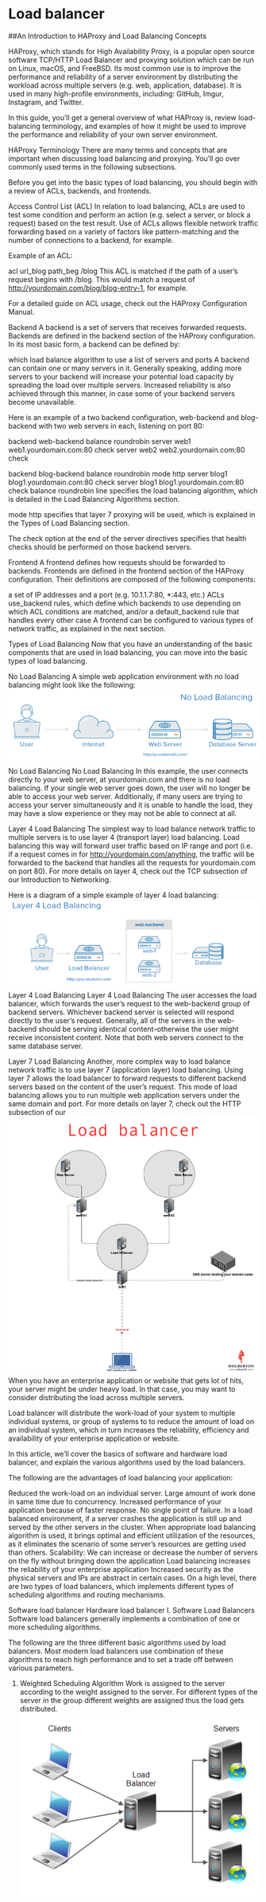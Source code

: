 # Load balancer

##An Introduction to HAProxy and Load Balancing Concepts

HAProxy, which stands for High Availability Proxy, is a popular open source software TCP/HTTP Load Balancer and proxying solution which can be run on Linux, macOS, and FreeBSD. Its most common use is to improve the performance and reliability of a server environment by distributing the workload across multiple servers (e.g. web, application, database). It is used in many high-profile environments, including: GitHub, Imgur, Instagram, and Twitter.

In this guide, you’ll get a general overview of what HAProxy is, review load-balancing terminology, and examples of how it might be used to improve the performance and reliability of your own server environment.

HAProxy Terminology
There are many terms and concepts that are important when discussing load balancing and proxying. You’ll go over commonly used terms in the following subsections.

Before you get into the basic types of load balancing, you should begin with a review of ACLs, backends, and frontends.

Access Control List (ACL)
In relation to load balancing, ACLs are used to test some condition and perform an action (e.g. select a server, or block a request) based on the test result. Use of ACLs allows flexible network traffic forwarding based on a variety of factors like pattern-matching and the number of connections to a backend, for example.

Example of an ACL:

acl url_blog path_beg /blog
This ACL is matched if the path of a user’s request begins with /blog. This would match a request of http://yourdomain.com/blog/blog-entry-1, for example.

For a detailed guide on ACL usage, check out the HAProxy Configuration Manual.

Backend
A backend is a set of servers that receives forwarded requests. Backends are defined in the backend section of the HAProxy configuration. In its most basic form, a backend can be defined by:

which load balance algorithm to use
a list of servers and ports
A backend can contain one or many servers in it. Generally speaking, adding more servers to your backend will increase your potential load capacity by spreading the load over multiple servers. Increased reliability is also achieved through this manner, in case some of your backend servers become unavailable.

Here is an example of a two backend configuration, web-backend and blog-backend with two web servers in each, listening on port 80:

backend web-backend
   balance roundrobin
   server web1 web1.yourdomain.com:80 check
   server web2 web2.yourdomain.com:80 check
   
backend blog-backend
   balance roundrobin
   mode http
   server blog1 blog1.yourdomain.com:80 check
   server blog1 blog1.yourdomain.com:80 check
balance roundrobin line specifies the load balancing algorithm, which is detailed in the Load Balancing Algorithms section.

mode http specifies that layer 7 proxying will be used, which is explained in the Types of Load Balancing section.

The check option at the end of the server directives specifies that health checks should be performed on those backend servers.

Frontend
A frontend defines how requests should be forwarded to backends. Frontends are defined in the frontend section of the HAProxy configuration. Their definitions are composed of the following components:

a set of IP addresses and a port (e.g. 10.1.1.7:80, *:443, etc.)
ACLs
use_backend rules, which define which backends to use depending on which ACL conditions are matched, and/or a default_backend rule that handles every other case
A frontend can be configured to various types of network traffic, as explained in the next section.

Types of Load Balancing
Now that you have an understanding of the basic components that are used in load balancing, you can move into the basic types of load balancing.

No Load Balancing
A simple web application environment with no load balancing might look like the following:
![Alt text](image-2.png)
No Load Balancing
No Load Balancing
In this example, the user connects directly to your web server, at yourdomain.com and there is no load balancing. If your single web server goes down, the user will no longer be able to access your web server. Additionally, if many users are trying to access your server simultaneously and it is unable to handle the load, they may have a slow experience or they may not be able to connect at all.

Layer 4 Load Balancing
The simplest way to load balance network traffic to multiple servers is to use layer 4 (transport layer) load balancing. Load balancing this way will forward user traffic based on IP range and port (i.e. if a request comes in for http://yourdomain.com/anything, the traffic will be forwarded to the backend that handles all the requests for yourdomain.com on port 80). For more details on layer 4, check out the TCP subsection of our Introduction to Networking.

Here is a diagram of a simple example of layer 4 load balancing:
![Alt text](image-3.png)
Layer 4 Load Balancing
Layer 4 Load Balancing
The user accesses the load balancer, which forwards the user’s request to the web-backend group of backend servers. Whichever backend server is selected will respond directly to the user’s request. Generally, all of the servers in the web-backend should be serving identical content–otherwise the user might receive inconsistent content. Note that both web servers connect to the same database server.

Layer 7 Load Balancing
Another, more complex way to load balance network traffic is to use layer 7 (application layer) load balancing. Using layer 7 allows the load balancer to forward requests to different backend servers based on the content of the user’s request. This mode of load balancing allows you to run multiple web application servers under the same domain and port. For more details on layer 7, check out the HTTP subsection of our
![Alt text](image.png)
When you have an enterprise application or website that gets lot of hits, your server might be under heavy load. In that case, you may want to consider distributing the load across multiple servers.

Load balancer will distribute the work-load of your system to multiple individual systems, or group of systems to to reduce the amount of load on an individual system, which in turn increases the reliability, efficiency and availability of your enterprise application or website.

In this article, we’ll cover the basics of software and hardware load balancer, and explain the various algorithms used by the load balancers.

The following are the advantages of load balancing your application:

Reduced the work-load on an individual server.
Large amount of work done in same time due to concurrency.
Increased performance of your application because of faster response.
No single point of failure. In a load balanced environment, if a server crashes the application is still up and served by the other servers in the cluster.
When appropriate load balancing algorithm is used, it brings optimal and efficient utilization of the resources, as it eliminates the scenario of some server’s resources are getting used than others.
Scalability: We can increase or decrease the number of servers on the fly without bringing down the application
Load balancing increases the reliability of your enterprise application
Increased security as the physical servers and IPs are abstract in certain cases.
On a high level, there are two types of load balancers, which implements different types of scheduling algorithms and routing mechanisms.

Software load balancer
Hardware load balancer
I. Software Load Balancers
Software load balancers generally implements a combination of one or more scheduling algorithms.

The following are the three different basic algorithms used by load balancers. Most modern load balancers use combination of these algorithms to reach high performance and to set a trade off between various parameters.

1. Weighted Scheduling Algorithm
Work is assigned to the server according to the weight assigned to the server. For different types of the server in the group different weights are assigned thus the load gets distributed.
![Alt text](image-1.png)